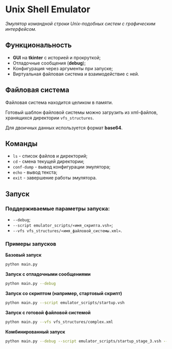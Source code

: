# Unix Shell Emulator

*Эмулятор командной строки Unix-подобных систем с графическим интерфейсом.*

## Функциональность

- **GUI** на **tkinter** c историей и прокруткой;
- Отладочные сообщения (**debug**);
- Конфигурация через аргументы при запуске;
- Виртуальная файловая система и взаимодействие с ней.

## Файловая система

Файловая система находится целиком в памяти.

Готовый шаблон файловой системы можно загрузить из xml-файлов, хранящихся директории `vfs_structures`.

Для двоичных данных используется формат **base64**.

## Команды

- `ls` - список файлов и директорий;
- `cd` - смена текущей директории;
- `conf-dump` - вывод конфигурации эмулятора;
- `echo` - вывод текста;
- `exit` - завершение работы эмулятора.

## Запуск

### Поддерживаемые параметры запуска:

- `--debug`;
- `--script emulator_scripts/«имя_скрипта.vsh»`;
- `--vfs vfs_structures/«имя_файловой_системы.xml»`.

### Примеры запусков

**Базовый запуск**

```bash
python main.py
```

**Запуск с отладочными сообщениями**
```bash
python main.py --debug
```

**Запуск со скриптом (например, стартовый скрипт)**
```bash
python main.py --script emulator_scripts/startup.vsh
```

**Запуск с готовой файловой системой**
```bash
python main.py --vfs vfs_structures/complex.xml
```

**Комбинированный запуск**
```bash
python main.py --debug --script emulator_scripts/startup_stage_3.vsh --vfs vfs_structures/binary.xml
```